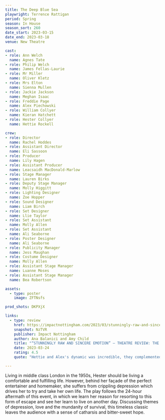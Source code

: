 ```yaml
---
title: The Deep Blue Sea 
playwright: Terrence Rattigan
period: Spring 
season: In House 
season_sort: 260
date_start: 2023-03-15
date_end: 2023-03-18
venue: New Theatre 

cast: 
- role: Ann Welch
  name: Agnes Tate
- role: Philip Welch
  name: James Fellas-Laurie
- role: Mr Miller
  name: Oliver Kletz
- role: Mrs Elton
  name: Sienna Mullen
- role: Jackie Jackson
  name: Meghan Isaac
- role: Freddie Page
  name: Alex Piechowski
- role: William Collyer
  name: Kieran Hatchett
- role: Hester Collyer
  name: Hettie Rockell

crew: 
- role: Director
  name: Rachel Hoddes 
- role: Assistant Director 
  name: Eli Sassoon 
- role: Producer
  name: Lily Hagen 
- role: Assistant Producer
  name: Leacsaidh MacDonald-Marlow
- role: Stage Manager 
  name: Lauren Birks 
- role: Deputy Stage Manager
  name: Molly Higgitt
- role: Lighting Designer 
  name: Zoe Hopper 
- role: Sound Designer 
  name: Liam Birch 
- role: Set Designer 
  name: Llie Taylor 
- role: Set Assistant  
  name: Molly Allen 
- role: Set Assistant 
  name: Ali Seaborne 
- role: Poster Designer 
  name: Ali Seaborne 
- role: Publicity Manager 
  name: Jess Maughan
- role: Costume Designer 
  name: Molly Allen 
- role: Assistant Stage Manager 
  name: Luanne Moses
- role: Assistant Stage Manager 
  name: Bea Robertson 

assets:
  - type: poster 
    image: ZFTNsfs

prod_shots: DKPXjX

links:
  - type: review 
    href: https://impactnottingham.com/2023/03/stunningly-raw-and-sincere-emotion-theatre-review-the-deep-blue-sea-nottingham-new-theatre/
    snapshot: NzTVR
    publisher: Impact Nottingham 
    author: Ana Balanici and Amy Child
    title: "“STUNNINGLY RAW AND SINCERE EMOTION” – THEATRE REVIEW: THE DEEP BLUE SEA @ NOTTINGHAM NEW THEATRE"
    date: 2023-03-24
    rating: 4.5
    quote: "Hettie and Alex's dynamic was incredible, they complemented each other so well and created an unforgettable show."

---
```


Living in middle class London in the 1950s, Hester should be living a comfortable and fulfilling life. However, behind her façade of the perfect entertainer and homemaker, she suffers from crippling depression which drives her to try and take her own life. The play follows the 24-hour aftermath of this event, in which we learn her reason for resorting to this form of escape and see her learn to live on another day. Discussing themes of depression, love and the mundanity of survival, this timeless classic leaves the audience with a sense of catharsis and bitter-sweet hope.